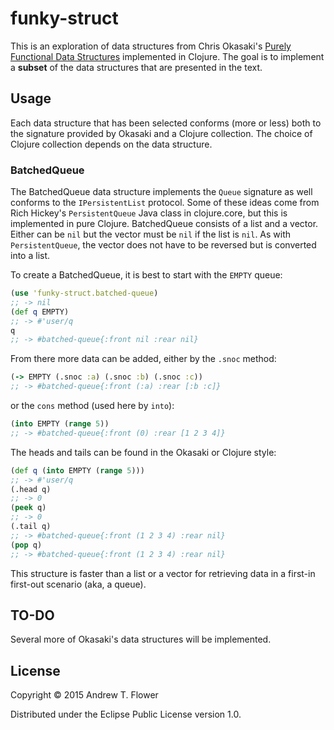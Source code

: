 # funky-struct

This is an exploration of data structures from Chris Okasaki's
[Purely Functional Data Structures](http://www.amazon.com/Purely-Functional-Structures-Chris-Okasaki/dp/0521663504)
implemented in Clojure.  The goal is to implement a **subset** of the data structures 
that are presented in the text.

## Usage

Each data structure that has been selected conforms (more or less) both to the
signature provided by Okasaki and a Clojure collection.  The choice of Clojure
collection depends on the data structure.

### BatchedQueue

The BatchedQueue data structure implements the `Queue` signature as well conforms to 
the `IPersistentList` protocol.  Some of these ideas come from Rich Hickey's
`PersistentQueue` Java class in clojure.core, but this is implemented in pure
Clojure.  BatchedQueue consists of a list and a vector.  Either can be `nil` but the
vector must be `nil` if the list is `nil`.  As with `PersistentQueue`, the vector
does not have to be reversed but is converted into a list.

To create a BatchedQueue, it is best to start with the `EMPTY` queue:

```clojure
(use 'funky-struct.batched-queue)
;; -> nil
(def q EMPTY)
;; -> #'user/q
q
;; -> #batched-queue{:front nil :rear nil}
```

From there more data can be added, either by the `.snoc` method:

```clojure
(-> EMPTY (.snoc :a) (.snoc :b) (.snoc :c))
;; -> #batched-queue{:front (:a) :rear [:b :c]}
```

or the `cons` method (used here by `into`):

```clojure
(into EMPTY (range 5))
;; -> #batched-queue{:front (0) :rear [1 2 3 4]}
```

The heads and tails can be found in the Okasaki or Clojure style:

```clojure
(def q (into EMPTY (range 5)))
;; -> #'user/q
(.head q)
;; -> 0
(peek q)
;; -> 0
(.tail q)
;; -> #batched-queue{:front (1 2 3 4) :rear nil}
(pop q)
;; -> #batched-queue{:front (1 2 3 4) :rear nil}
```

This structure is faster than a list or a vector for retrieving data in a first-in
first-out scenario (aka, a queue).

## TO-DO

Several more of Okasaki's data structures will be implemented.

## License

Copyright © 2015 Andrew T. Flower

Distributed under the Eclipse Public License version 1.0.
